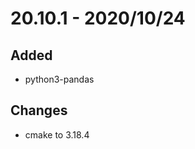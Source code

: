20.10.1 - 2020/10/24
=====================

Added
------
- python3-pandas

Changes
--------
- cmake to 3.18.4
